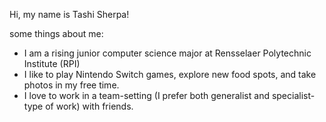 Hi, my name is Tashi Sherpa!

some things about me:
 - I am a rising junior computer science major at Rensselaer Polytechnic Institute (RPI)
 - I like to play Nintendo Switch games, explore new food spots, and take photos in my free time.
 - I love to work in a team-setting (I prefer both generalist and specialist-type of work) with friends.


<!---
TSherpa10/TSherpa10 is a ✨ special ✨ repository because its `README.md` (this file) appears on your GitHub profile.
You can click the Preview link to take a look at your changes.
--->
